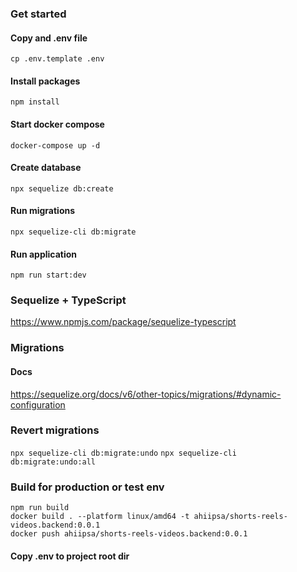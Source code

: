 ### Get started

#### Copy and .env file

`cp .env.template .env`

#### Install packages

`npm install`

#### Start docker compose 

`docker-compose up -d`

#### Create database

`npx sequelize db:create`

#### Run migrations

`npx sequelize-cli db:migrate`

#### Run application

`npm run start:dev`



### Sequelize + TypeScript

https://www.npmjs.com/package/sequelize-typescript

### Migrations

#### Docs
https://sequelize.org/docs/v6/other-topics/migrations/#dynamic-configuration

### Revert migrations

`npx sequelize-cli db:migrate:undo`
`npx sequelize-cli db:migrate:undo:all`


### Build for production or test env

```
npm run build
docker build . --platform linux/amd64 -t ahiipsa/shorts-reels-videos.backend:0.0.1
docker push ahiipsa/shorts-reels-videos.backend:0.0.1 
```

#### Copy .env to project root dir
